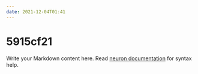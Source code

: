 ```yaml
---
date: 2021-12-04T01:41
---
```


# 5915cf21

Write your Markdown content here. Read [neuron documentation](https://neuron.zettel.page/2011404.html) for syntax help.

